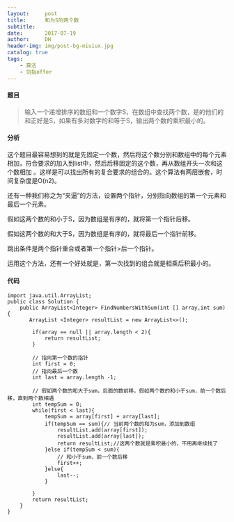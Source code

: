 ```yaml
---
layout:     post
title:      和为S的两个数
subtitle:   
date:       2017-07-19
author:     DH
header-img: img/post-bg-miuiux.jpg  
catalog: true
tags:
    - 算法
    - 剑指offer
---
```

#### 题目

>输入一个递增排序的数组和一个数字S，在数组中查找两个数，是的他们的和正好是S，如果有多对数字的和等于S，输出两个数的乘积最小的。

#### 分析

这个题目最容易想到的就是先固定一个数，然后将这个数分别和数组中的每个元素相加，符合要求的加入到list中，然后后移固定的这个数，再从数组开头一次和这个数相加
。这样是可以找出所有的复合要求的组合的。这个算法有两层嵌套，时间复杂度是O(n2)。

还有一种我们称之为“夹逼”的方法，设置两个指针，分别指向数组的第一个元素和最后一个元素。

假如这两个数的和小于S，因为数组是有序的，就将第一个指针后移。

假如这两个数的和大于S，因为数组是有序的，就将最后一个指针前移。

跳出条件是两个指针重合或者第一个指针>后一个指针。

运用这个方法，还有一个好处就是，第一次找到的组合就是相乘后积最小的。

#### 代码

```
import java.util.ArrayList;
public class Solution {
    public ArrayList<Integer> FindNumbersWithSum(int [] array,int sum) {
       ArrayList <Integer> resultList = new ArrayList<>();
        
        if(array == null || array.length < 2){
            return resultList;
        }
        
        // 指向第一个数的指针
        int first = 0;
        // 指向最后一个数
        int last = array.length -1;
        
        // 假如两个数的和大于sum，后面的数前移，假如两个数的和小于sum，前一个数后移，直到两个数相遇
        int tempSum = 0;
        while(first < last){
            tempSum = array[first] + array[last];
            if(tempSum == sum){// 当前两个数的和为sum，添加到数组
                resultList.add(array[first]);
                resultList.add(array[last]);
                return resultList;//这两个数就是乘积最小的，不用再继续找了
            }else if(tempSum < sum){
                // 和小于sum，前一个数后移
                first++;
            }else{
                last--;
            }
            
        }
        return resultList;
    }
}

```
